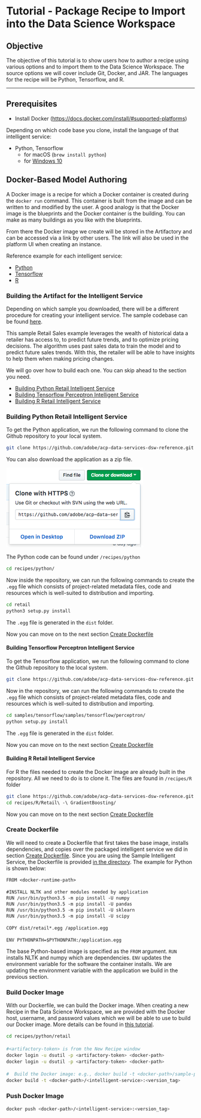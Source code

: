 # Tutorial - Package Recipe to Import into the Data Science Workspace

## Objective
The objective of this tutorial is to show users how to author a recipe using various options and to import them to the Data Science Workspace. The source options we will cover include Git, Docker, and JAR. The languages for the recipe will be Python, <!--Scala, PySpark, -->Tensorflow, and R.

---

## Prerequisites
* Install Docker (https://docs.docker.com/install/#supported-platforms)

Depending on which code base you clone, install the language of that intelligent service:
* Python, <!---PySpark,--> Tensorflow
    * for macOS (`brew install python`)
    * for [Windows 10](https://www.python.org/downloads/windows/)
<!---* Scala - `brew install sbt`-->


## Docker-Based Model Authoring

A Docker image is a recipe for which a Docker container is created during the `docker run` command. This container is built from the image and can be written to and modified by the user. A good analogy is that the Docker image is the blueprints and the Docker container is the building. You can make as many buildings as you like with the blueprints.

From there the Docker image we create will be stored in the Artifactory and can be accessed via a link by other users. The link will also be used in the platform UI when creating an instance. 

Reference example for each intelligent service:
* [Python](https://github.com/adobe/acp-data-services-dsw-reference/tree/master/recipes/python)
* [Tensorflow](https://github.com/adobe/acp-data-services-dsw-reference/tree/master/recipes/tensorflow)
* [R](https://github.com/adobe/acp-data-services-dsw-reference/tree/master/recipes/r)
<!---
* [Scala](https://github.com/adobe/acp-data-services-dsw-reference/tree/master/recipes/scala)
* [PySpark](https://github.com/adobe/acp-data-services-dsw-reference/tree/master/recipes/pyspark)
-->


### Building the Artifact for the Intelligent Service

Depending on which sample you downloaded, there will be a different procedure for creating your intelligent service. The sample codebase can be found [here](https://github.com/adobe/acp-data-services-dsw-reference).

This sample Retail Sales example leverages the wealth of historical data a retailer has access to, to predict future trends, and to optimize pricing decisions. The algorithm uses past sales data to train the model and to predict future sales trends. With this, the retailer will be able to have insights to help them when making pricing changes.

We will go over how to build each one. You can skip ahead to the section you need.
* [Building Python Retail Intelligent Service](#buildingpythonretailintelligentservice)
* [Building Tensorflow Perceptron Intelligent Service](#buildingtensorflowperceptronintelligentservice)
* [Building R Retail Intelligent Service](#buildingrretailintelligentservice)

<!---
* [Building Scala Sentiment Analysis Intelligent Service](#Building-Scala-Sentiment-Analysis-Intelligent-Service)
* [Building PySpark Sentiment Analysis Intelligent Service](#Building-PySpark-Sentiment-Analysis-Intelligent-Service)
-->

### Building Python Retail Intelligent Service

To get the Python application, we run the following command to clone the Github repository to your local system.

```BASH
git clone https://github.com/adobe/acp-data-services-dsw-reference.git
```

You can also download the application as a zip file. 

![](download_zip.png)

The Python code can be found under `/recipes/python`

```BASH
cd recipes/python/
```

Now inside the repository, we can run the following commands to create the `.egg` file which consists of project-related metadata files, code and resources which is well-suited to distribution and importing.

```BASH
cd retail
python3 setup.py install
```

The `.egg` file is generated in the `dist` folder.

Now you can move on to the next section [Create Dockerfile](#createdockerfile)

<!---#### Building Scala Sentiment Analysis Intelligent Service

To get the Scala application, we run the following command to clone the Github repository to the local system.

``` BASH
git clone https://github.com/adobe/acp-data-services-dsw-reference.git
```

To create the assembly jar, follow the steps below.

``` BASH
cd recipes/scala/sentiment_analysis/
sbt assembly
```

To create a local jar, the following command can be used.

``` BASH
sbt clean package publish-local
```

The generated `.jar` artifact is generated in the `/target/scala-2.11/` folder

Now you can move on to the next section [Create Dockerfile](#Create-Dockerfile)

#### Building PySpark Sentiment Analysis Intelligent Service

To get the PySpark application, we run the following command to clone the Github repository to the local system.

``` BASH
git clone https://github.com/adobe/acp-data-services-dsw-reference.git
```

Now with the repository, we can run the following commands to create the `.egg` file which consists of project-related metadata files, code and resources which is well-suited to distribution and importing.

``` BASH
cd recipes/pyspark/sampleapp/
python setup.py install
```

The `.egg` file is generated in the `dist` folder.

Now you can move on to the next section [Create Dockerfile](#Create-Dockerfile)
-->
#### Building Tensorflow Perceptron Intelligent Service

To get the Tensorflow application, we run the following command to clone the Github repository to the local system.

```BASH
git clone https://github.com/adobe/acp-data-services-dsw-reference.git
```

Now in the repository, we can run the following commands to create the `.egg` file which consists of project-related metadata files, code and resources which is well-suited to distribution and importing.

```BASH
cd samples/tensorflow/samples/tensorflow/perceptron/
python setup.py install
```

The `.egg` file is generated in the `dist` folder.

Now you can move on to the next section [Create Dockerfile](#createdockerfile)

#### Building R Retail Intelligent Service

For R the files needed to create the Docker image are already built in the repository. All we need to do is to clone it. The files are found in `/recipes/R` folder

```BASH
git clone https://github.com/adobe/acp-data-services-dsw-reference.git
cd recipes/R/Retail\ -\ GradientBoosting/
```
Now you can move on to the next section [Create Dockerfile](#createdockerfile)

### Create Dockerfile

We will need to create a Dockerfile that first takes the base image, installs dependencies, and copies over the packaged intelligent service we did in section [Create Dockerfile](#createdockerfile). Since you are using the Sample Intelligent Service, the Dockerfile is provided [in the directory](https://github.com/adobe/acp-data-services-dsw-reference/blob/master/recipes/python/retail/Dockerfile). The example for Python is shown below:

```Docker
FROM <docker-runtime-path>

#INSTALL NLTK and other modules needed by application
RUN /usr/bin/python3.5 -m pip install -U numpy
RUN /usr/bin/python3.5 -m pip install -U pandas
RUN /usr/bin/python3.5 -m pip install -U sklearn
RUN /usr/bin/python3.5 -m pip install -U scipy

COPY dist/retail*.egg /application.egg

ENV PYTHONPATH=$PYTHONPATH:/application.egg
```

The base Python-based image is specified as the `FROM` argument. `RUN` installs NLTK and numpy which are dependencies. `ENV` updates the environment variable for the software the container installs. We are updating the environment variable with the application we build in the previous section.

### Build Docker Image
With our Dockerfile, we can build the Docker image. When creating a new Recipe in the Data Science Workspace, we are provided with the Docker host, username, and password values which we will be able to use to build our Docker image. More details can be found in [this tutorial](../how_to_import_train_evaluate_recipe_tutorial/how_to_import_train_evaluate_recipe_tutorial.md).

```BASH
cd recipes/python/retail
 
#<artifactory-token> is from the New Recipe window
docker login -u dsutil -p <artifactory-token> <docker-path>
docker login -u dsutil -p <artifactory-token> <docker-path>
 
#  Build the Docker image: e.g., docker build -t <docker-path>/sample-python:1.0 .
docker build -t <docker-path>/<intelligent-service>:<version_tag> 
```

### Push Docker Image

```BASH
docker push <docker-path>/<intelligent-service>:<version_tag>
```
